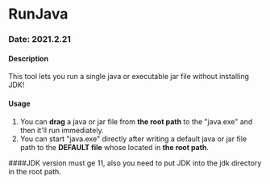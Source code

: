 # RunJava
### Date: 2021.2.21

#### Description
This tool lets you run a single java or executable jar file without installing JDK!

#### Usage
1. You can **drag** a java or jar file from **the root path** to the "java.exe" and then it'll run immediately.
2. You can start "java.exe" directly after writing a default java or jar file path to the **DEFAULT file** whose located in **the root path**.

####JDK version must ge 11, also you need to put JDK into the jdk directory in the root path.

 